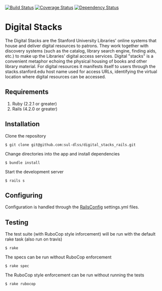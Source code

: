 [![Build Status](https://travis-ci.org/sul-dlss/digital_stacks_rails.svg?branch=master)](https://travis-ci.org/sul-dlss/digital_stacks_rails)
[![Coverage Status](https://coveralls.io/repos/sul-dlss/digital_stacks_rails/badge.svg)](https://coveralls.io/r/sul-dlss/digital_stacks_rails)
[![Dependency Status](https://gemnasium.com/sul-dlss/digital_stacks_rails.svg)](https://gemnasium.com/sul-dlss/digital_stacks_rails)

# Digital Stacks

The Digital Stacks are the Stanford University Libraries' online systems that house and deliver digital resources to patrons. They work together with discovery systems (such as the catalog, library search engine, finding aids, etc.) to make up the Libraries' digital access services. Digital "stacks" is a convenient metaphor echoing the physical housing of books and other library material. For digital resources it manifests itself to users through the stacks.stanford.edu host name used for access URLs, identifying the virtual location where digital resources can be accessed.

## Requirements

1. Ruby (2.2.1 or greater)
2. Rails (4.2.0 or greater)

## Installation

Clone the repository

    $ git clone git@github.com:sul-dlss/digital_stacks_rails.git

Change directories into the app and install dependencies

    $ bundle install

Start the development server

    $ rails s

## Configuring

Configuration is handled through the [RailsConfig](/railsconfig/config) settings.yml files.

## Testing

The test suite (with RuboCop style inforcement) will be run with the default rake task (also run on travis)

    $ rake

The specs can be run without RuboCop enforcement

    $ rake spec

The RuboCop style enforcement can be run without running the tests

    $ rake rubocop